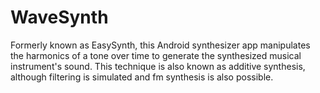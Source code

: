 # WaveSynth

Formerly known as EasySynth, this Android synthesizer app manipulates the harmonics of a tone over time to generate the synthesized musical instrument's sound.   This technique is also known as additive synthesis,
although filtering is simulated and fm synthesis is also possible.